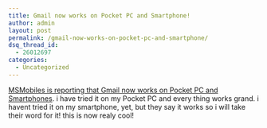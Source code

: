 ```yaml
---
title: Gmail now works on Pocket PC and Smartphone!
author: admin
layout: post
permalink: /gmail-now-works-on-pocket-pc-and-smartphone/
dsq_thread_id:
  - 26012697
categories:
  - Uncategorized
---
```

[MSMobiles is reporting that Gmail now works on Pocket PC and Smartphones][1]. i have tried it on my Pocket PC and every thing works grand. i havent tried it on my smartphone, yet, but they say it works so i will take their word for it! this is now realy cool!

 [1]: http://www.msmobiles.com/news.php/3642.html